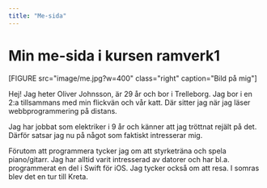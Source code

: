 ```yaml
---
title: "Me-sida"
---
```

Min me-sida i kursen ramverk1
=========================

[FIGURE src="image/me.jpg?w=400" class="right" caption="Bild på mig"]

Hej! Jag heter Oliver Johnsson, är 29 år och bor i Trelleborg. Jag bor i en 2:a tillsammans med min flickvän och vår katt. Där sitter jag när jag läser webbprogrammering på distans.

Jag har jobbat som elektriker i 9 år och känner att jag tröttnat rejält på det. Därför satsar jag nu på något som faktiskt intresserar mig.

Förutom att programmera tycker jag om att styrketräna och spela piano/gitarr. Jag har alltid varit intresserad av datorer och har bl.a. programmerat en del i Swift för iOS. Jag tycker också om att resa. I somras blev det en tur till Kreta.
